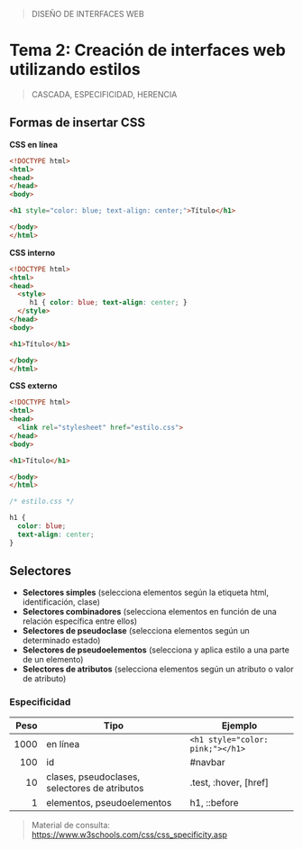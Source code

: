 > DISEÑO DE INTERFACES WEB

# Tema 2: Creación de interfaces web utilizando estilos
> CASCADA, ESPECIFICIDAD, HERENCIA

## Formas de insertar CSS

**CSS en línea**

```html
<!DOCTYPE html>
<html>
<head>
</head>
<body>

<h1 style="color: blue; text-align: center;">Título</h1>

</body>
</html>
```

**CSS interno**
```html
<!DOCTYPE html>
<html>
<head>
  <style>
     h1 { color: blue; text-align: center; }
  </style>
</head>
<body>

<h1>Título</h1>

</body>
</html>
```


**CSS externo**

```html
<!DOCTYPE html>
<html>
<head>
  <link rel="stylesheet" href="estilo.css">
</head>
<body>

<h1>Título</h1>

</body>
</html>
```

```css
/* estilo.css */

h1 {
  color: blue;
  text-align: center;
}
```

## Selectores

- **Selectores simples** (selecciona elementos según la etiqueta html, identificación, clase)
- **Selectores combinadores** (selecciona elementos en función de una relación específica entre ellos)
- **Selectores de pseudoclase** (selecciona elementos según un determinado estado)
- **Selectores de pseudoelementos** (selecciona y aplica estilo a una parte de un elemento)
- **Selectores de atributos** (selecciona elementos según un atributo o valor de atributo)


### Especificidad

Peso   | Tipo                                            | Ejemplo  
------:|-------------------------------------------------|------------
1000   | en línea                                        | `<h1 style="color: pink;"></h1>`
 100   | id                                              | #navbar
  10   | clases, pseudoclases, selectores de atributos   | .test, :hover, [href]
   1   | elementos, pseudoelementos                      | h1, ::before


> Material de consulta: https://www.w3schools.com/css/css_specificity.asp
